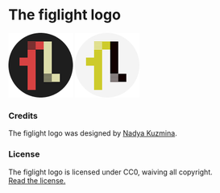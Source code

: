 # The figlight logo
 
<img src="logo_dark.png" alt="figlight" width="128" height="128">
<img src="logo_light.png" alt="figlight" width="128" height="128">

### Credits

The figlight logo was designed by [Nadya Kuzmina](http://nadyakuzmina.com/l4os).  

### License

The figlight logo is licensed under CC0, waiving all copyright.  
[Read the license.](LICENSE-logo.md)